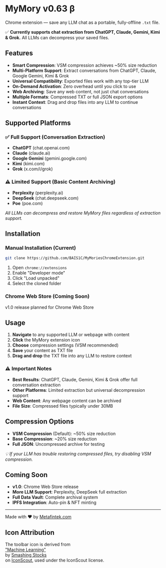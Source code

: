 # MyMory v0.63 β  

Chrome extension — save any LLM chat as a portable, fully-offline `.txt` file.  

✅ **Currently supports chat extraction from ChatGPT, Claude, Gemini, Kimi & Grok.** All LLMs can decompress your saved files.

## Features

- **Smart Compression**: VSM compression achieves ~50% size reduction
- **Multi-Platform Support**: Extract conversations from ChatGPT, Claude, Google Gemini, Kimi & Grok
- **Universal Compatibility**: Exported files work with any top-tier LLM
- **On-Demand Activation**: Zero overhead until you click to use
- **Web Archiving**: Save any web content, not just chat conversations
- **Multiple Formats**: Compressed TXT or full JSON export options
- **Instant Context**: Drag and drop files into any LLM to continue conversations

## Supported Platforms

### ✅ Full Support (Conversation Extraction)
- **ChatGPT** (chat.openai.com)
- **Claude** (claude.ai) 
- **Google Gemini** (gemini.google.com)
- **Kimi** (kimi.com)
- **Grok** (x.com/i/grok)

### ⚠️ Limited Support (Basic Content Archiving)
- **Perplexity** (perplexity.ai)
- **DeepSeek** (chat.deepseek.com)
- **Poe** (poe.com)

*All LLMs can decompress and restore MyMory files regardless of extraction support.*

## Installation  

### Manual Installation (Current)
```bash
git clone https://github.com/BAIS1C/MyMoriesChromeExtension.git
```
1. Open `chrome://extensions`
2. Enable "Developer mode" 
3. Click "Load unpacked"
4. Select the cloned folder

### Chrome Web Store (Coming Soon)
v1.0 release planned for Chrome Web Store

## Usage

1. **Navigate** to any supported LLM or webpage with content
2. **Click** the MyMory extension icon
3. **Choose** compression settings (VSM recommended)
4. **Save** your content as TXT file
5. **Drag and drop** the TXT file into any LLM to restore context

### ⚠️ Important Notes

- **Best Results**: ChatGPT, Claude, Gemini, Kimi & Grok offer full conversation extraction
- **Other Platforms**: Limited extraction but universal decompression support
- **Web Content**: Any webpage content can be archived
- **File Size**: Compressed files typically under 30MB

## Compression Options

- **VSM Compression** (Default): ~50% size reduction
- **Base Compression**: ~20% size reduction  
- **Full JSON**: Uncompressed archive for testing

*💡 If your LLM has trouble restoring compressed files, try disabling VSM compression.*

## Coming Soon

- **v1.0**: Chrome Web Store release
- **More LLM Support**: Perplexity, DeepSeek full extraction
- **Full Data Vault**: Complete archival system
- **IPFS Integration**: Auto-pin & NFT minting

---

Made with ❤️ by [Metafintek.com](https://metafintek.com)

## Icon Attribution

The toolbar icon is derived from  
["Machine Learning"](https://iconscout.com/icons/machine-learning)  
by [Smashing Stocks](https://iconscout.com/contributors/smashingstocks)  
on [IconScout](https://iconscout.com), used under the IconScout license.